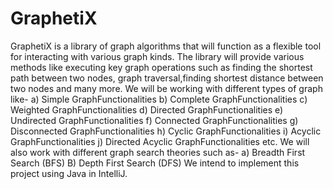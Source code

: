 <h1>GraphetiX</h1>
GraphetiX is a library of graph algorithms that will function as a flexible tool for interacting with various graph kinds. The library will provide various methods like executing key graph operations such as finding the shortest path between two nodes,
graph traversal,finding shortest distance between two nodes and many more. We will be working with different types of graph like-
a) Simple GraphFunctionalities
b) Complete GraphFunctionalities
c) Weighted GraphFunctionalities
d) Directed GraphFunctionalities
e) Undirected GraphFunctionalities
f) Connected GraphFunctionalities
g) Disconnected GraphFunctionalities
h) Cyclic GraphFunctionalities
i) Acyclic GraphFunctionalities
j) Directed Acyclic GraphFunctionalities etc.
We will also work with different graph search theories such as-
a) Breadth First Search (BFS)
B) Depth First Search (DFS)
We intend to implement this project using Java in IntelliJ.
